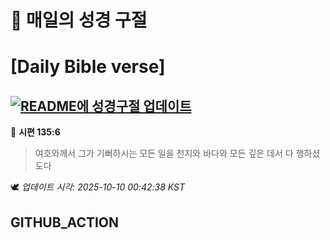 # 🙏 매일의 성경 구절
# [Daily Bible verse]
## [![README에 성경구절 업데이트](https://github.com/DONGSUKA/first_test/actions/workflows/update-readme-bible.yml/badge.svg)](https://github.com/DONGSUKA/first_test/actions/workflows/update-readme-bible.yml)
<!-- START_BIBLE_VERSE -->
📖 **시편 135:6**
> 여호와께서 그가 기뻐하시는 모든 일을 천지와 바다와 모든 깊은 데서 다 행하셨도다

🕊️ _업데이트 시각: 2025-10-10 00:42:38 KST_
  <!-- END_BIBLE_VERSE -->
## GITHUB_ACTION
